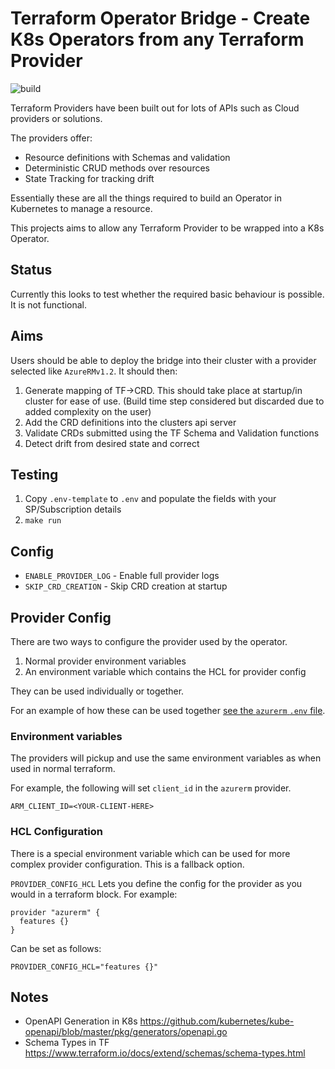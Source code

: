 # Terraform Operator Bridge - Create K8s Operators from any Terraform Provider

![build](https://github.com/lawrencegripper/tfoperatorbridge/workflows/build/badge.svg)

Terraform Providers have been built out for lots of APIs such as Cloud providers or solutions. 

The providers offer: 
- Resource definitions with Schemas and validation
- Deterministic CRUD methods over resources
- State Tracking for tracking drift

Essentially these are all the things required to build an Operator in Kubernetes to manage a resource. 

This projects aims to allow any Terraform Provider to be wrapped into a K8s Operator. 

## Status 

Currently this looks to test whether the required basic behaviour is possible. It is not functional.

## Aims

Users should be able to deploy the bridge into their cluster with a provider selected like `AzureRMv1.2`. It should then:

1. Generate mapping of TF->CRD. This should take place at startup/in cluster for ease of use. (Build time step considered but discarded due to added complexity on the user)
1. Add the CRD definitions into the clusters api server
2. Validate CRDs submitted using the TF Schema and Validation functions
3. Detect drift from desired state and correct


## Testing

1. Copy `.env-template` to `.env` and populate the fields with your SP/Subscription details
1. `make run`

## Config 

- `ENABLE_PROVIDER_LOG` - Enable full provider logs
- `SKIP_CRD_CREATION`   - Skip CRD creation at startup

## Provider Config

There are two ways to configure the provider used by the operator. 

1. Normal provider environment variables
2. An environment variable which contains the HCL for provider config

They can be used individually or together.

For an example of how these can be used together [see the `azurerm` `.env` file](./.env-template-azurerm).

### Environment variables

The providers will pickup and use the same environment variables as when used in normal terraform. 

For example, the following will set `client_id` in the `azurerm` provider. 

`ARM_CLIENT_ID=<YOUR-CLIENT-HERE>`

### HCL Configuration

There is a special environment variable which can be used for more complex provider configuration. This is a fallback option.

`PROVIDER_CONFIG_HCL` Lets you define the config for the provider as you would in a terraform block. For example:

```hcl
provider "azurerm" {
  features {}
}
```
Can be set as follows:
```
PROVIDER_CONFIG_HCL="features {}"
```





## Notes

- OpenAPI Generation in K8s https://github.com/kubernetes/kube-openapi/blob/master/pkg/generators/openapi.go
- Schema Types in TF https://www.terraform.io/docs/extend/schemas/schema-types.html
